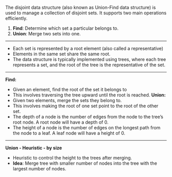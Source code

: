 The disjoint data structure (also known as Union-Find data structure) is used to manage a collection of disjoint sets. It supports two main operations efficiently.
1. **Find**: Determine which set a particular belongs to.
2. **Union**: Merge two sets into one.
---
- Each set is represented by a root element (also called a representative)
- Elements in the same set share the same root.
- The data structure is typically implemented using trees, where each tree represents a set, and the root of the tree is the representative of the set.
---
**Find:**
- Given an element, find the root of the set it belongs to
- This involves traversing the tree upward until the root is reached.
**Union:**
- Given two elements, merge the sets they belong to.
- This involves making the root of one set point to the root of the other set.
- The depth of a node is the number of edges from the node to the tree’s root node. A root node will have a depth of 0.
- The height of a node is the number of edges on the longest path from the node to a leaf. A leaf node will have a height of 0.
---
**Union - Heuristic - by size**
- Heuristic to control the height to the trees after merging.
- **Idea**: Merge tree with smaller number of nodes into the tree with the largest number of nodes.